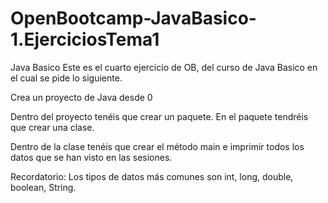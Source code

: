 # OpenBootcamp-JavaBasico-1.EjerciciosTema1
Java Basico  Este es el cuarto ejercicio de OB, del curso de Java Basico en el cual se pide lo siguiente.

Crea un proyecto de Java desde 0

Dentro del proyecto tenéis que crear un paquete. En el paquete tendréis que crear una clase.

Dentro de la clase tenéis que crear el método main e imprimir todos los datos que se han visto en las sesiones.

Recordatorio: Los tipos de datos más comunes son int, long, double, boolean, String.

